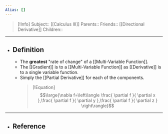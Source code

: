 ```yaml
---
Alias: []
---
```

> [!Info]
> Subject:: [[Calculus III]]
> Parents:: 
> Friends:: [[Directional Derivative]]
> Children:: 
---
- ## Definition
	- The **greatest** "rate of change" of a [[Multi-Variable Function]].
	- The [[Gradient]] is to a [[Multi-Variable Function]] as [[Derivative]] is to a single variable function.
	- Simply the [[Partial Derivative]] for each of the components.
	  > [!Equation]
	  > $$\large{\nabla f=\left\langle \frac{ \partial f }{ \partial x },\frac{ \partial f }{ \partial y },\frac{ \partial f }{ \partial z } \right\rangle}$$
---
- ## Reference